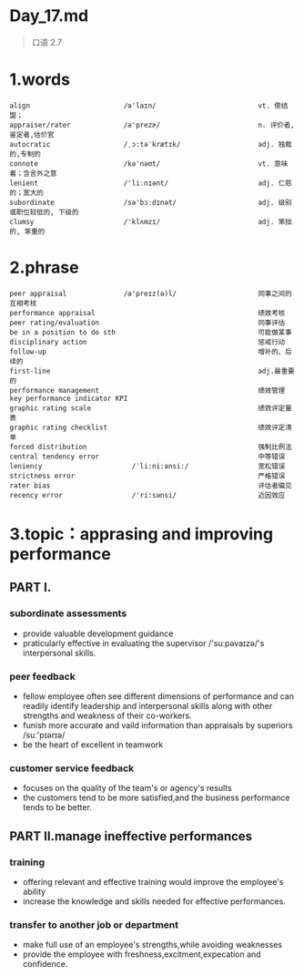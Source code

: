 # Day_17.md
> 口语 2.7
# 1.words
    align                       /ə'laɪn/                         vt. 使结盟；
    appraiser/rater             /ə'prezɚ/                        n. 评价者,鉴定者,估价官
    autocratic                  /ˌɔ:təˈkrætɪk/                   adj. 独裁的,专制的
    connote                     /kə'nəʊt/                        vt. 意味着；含言外之意
    lenient                     /'liːnɪənt/                      adj. 仁慈的；宽大的
    subordinate                 /sə'bɔːdɪnət/                    adj. 级别或职位较低的, 下级的
    clumsy                      /'klʌmzɪ/                        adj. 笨拙的, 笨重的

# 2.phrase
    peer appraisal              /ə'preɪz(ə)l/                    同事之间的互相考核
    performance appraisal                                        绩效考核
    peer rating/evaluation                                       同事评估
    be in a position to do sth                                   可能做某事
    disciplinary action                                          惩戒行动
    follow-up                                                    增补的、后续的
    first-line                                                   adj.最重要的
    performance management                                       绩效管理
    key performance indicator KPI                
    graphic rating scale                                         绩效评定量表
    graphic rating checklist                                     绩效评定清单
    forced distribution                                          强制比例法
    central tendency error                                       中等错误
    leniency                      /ˈli:ni:ənsi:/                 宽松错误
    strictness error                                             严格错误
    rater bias                                                   评估者偏见
    recency error                 /'ri:sənsi/                    近因效应

# 3.topic：apprasing and improving performance
## PART I.
### subordinate assessments
- provide valuable development guidance
- praticularly effective in evaluating the supervisor /'suːpəvaɪzə/'s interpersonal skills.
### peer feedback
- fellow employee often see different dimensions of performance and can readily 
identify leadership and interpersonal skills along with other strengths and weakness 
of their co-workers.
- funish more accurate and vaild information than appraisals by superiors /suː'pɪərɪə/
- be the heart of excellent in teamwork

### customer service feedback
- focuses on the quality of the team's or agency's results
- the customers tend to be more satisfied,and the business performance tends to be better.

## PART II.manage ineffective performances
### training
- offering relevant and effective training would improve the employee's ability
- increase the knowledge and skills needed for effective performances.

### transfer to another job or department
- make full use of an employee's strengths,while avoiding weaknesses
- provide the employee with freshness,excitment,expecation and confidence.








